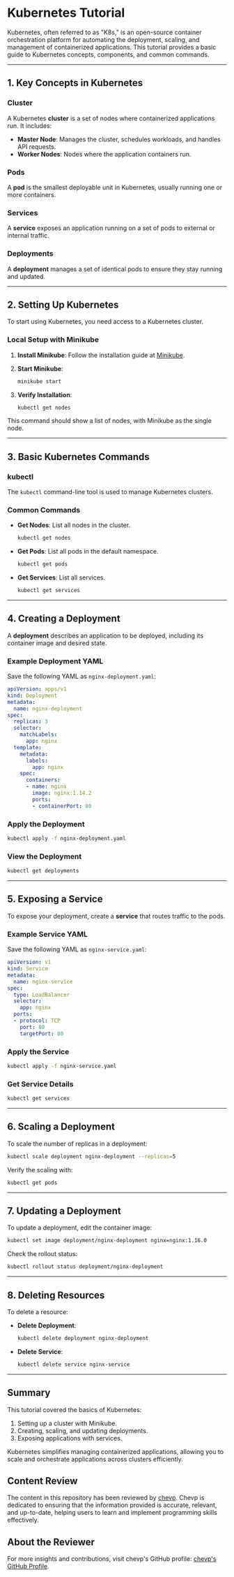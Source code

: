 
# Kubernetes Tutorial

Kubernetes, often referred to as "K8s," is an open-source container orchestration platform for automating the deployment, scaling, and management of containerized applications. This tutorial provides a basic guide to Kubernetes concepts, components, and common commands.

---

## 1. Key Concepts in Kubernetes

### Cluster
A Kubernetes **cluster** is a set of nodes where containerized applications run. It includes:

- **Master Node**: Manages the cluster, schedules workloads, and handles API requests.
- **Worker Nodes**: Nodes where the application containers run.

### Pods
A **pod** is the smallest deployable unit in Kubernetes, usually running one or more containers.

### Services
A **service** exposes an application running on a set of pods to external or internal traffic.

### Deployments
A **deployment** manages a set of identical pods to ensure they stay running and updated.

---

## 2. Setting Up Kubernetes

To start using Kubernetes, you need access to a Kubernetes cluster.

### Local Setup with Minikube

1. **Install Minikube**: Follow the installation guide at [Minikube](https://minikube.sigs.k8s.io/docs/start/).
2. **Start Minikube**:

    ```bash
    minikube start
    ```

3. **Verify Installation**:

    ```bash
    kubectl get nodes
    ```

This command should show a list of nodes, with Minikube as the single node.

---

## 3. Basic Kubernetes Commands

### kubectl

The `kubectl` command-line tool is used to manage Kubernetes clusters.

### Common Commands

- **Get Nodes**: List all nodes in the cluster.

    ```bash
    kubectl get nodes
    ```

- **Get Pods**: List all pods in the default namespace.

    ```bash
    kubectl get pods
    ```

- **Get Services**: List all services.

    ```bash
    kubectl get services
    ```

---

## 4. Creating a Deployment

A **deployment** describes an application to be deployed, including its container image and desired state.

### Example Deployment YAML

Save the following YAML as `nginx-deployment.yaml`:

```yaml
apiVersion: apps/v1
kind: Deployment
metadata:
  name: nginx-deployment
spec:
  replicas: 3
  selector:
    matchLabels:
      app: nginx
  template:
    metadata:
      labels:
        app: nginx
    spec:
      containers:
      - name: nginx
        image: nginx:1.14.2
        ports:
        - containerPort: 80
```

### Apply the Deployment

```bash
kubectl apply -f nginx-deployment.yaml
```

### View the Deployment

```bash
kubectl get deployments
```

---

## 5. Exposing a Service

To expose your deployment, create a **service** that routes traffic to the pods.

### Example Service YAML

Save the following YAML as `nginx-service.yaml`:

```yaml
apiVersion: v1
kind: Service
metadata:
  name: nginx-service
spec:
  type: LoadBalancer
  selector:
    app: nginx
  ports:
  - protocol: TCP
    port: 80
    targetPort: 80
```

### Apply the Service

```bash
kubectl apply -f nginx-service.yaml
```

### Get Service Details

```bash
kubectl get services
```

---

## 6. Scaling a Deployment

To scale the number of replicas in a deployment:

```bash
kubectl scale deployment nginx-deployment --replicas=5
```

Verify the scaling with:

```bash
kubectl get pods
```

---

## 7. Updating a Deployment

To update a deployment, edit the container image:

```bash
kubectl set image deployment/nginx-deployment nginx=nginx:1.16.0
```

Check the rollout status:

```bash
kubectl rollout status deployment/nginx-deployment
```

---

## 8. Deleting Resources

To delete a resource:

- **Delete Deployment**:

    ```bash
    kubectl delete deployment nginx-deployment
    ```

- **Delete Service**:

    ```bash
    kubectl delete service nginx-service
    ```

---

## Summary

This tutorial covered the basics of Kubernetes:

1. Setting up a cluster with Minikube.
2. Creating, scaling, and updating deployments.
3. Exposing applications with services.

Kubernetes simplifies managing containerized applications, allowing you to scale and orchestrate applications across clusters efficiently.

## Content Review

The content in this repository has been reviewed by [chevp](https://github.com/chevp). Chevp is dedicated to ensuring that the information provided is accurate, relevant, and up-to-date, helping users to learn and implement programming skills effectively.

## About the Reviewer

For more insights and contributions, visit chevp's GitHub profile: [chevp's GitHub Profile](https://github.com/chevp).
